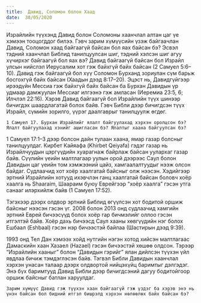 ```yaml
---
title:  Давид, Соломон болон Хаад
date:  30/05/2020
---
```


Израйлийн түүхэнд Давид болон Соломоны хаанчлал алтан цаг үе хэмээн тооцогддог билээ. Гэвч зарим хүмүүсийн үзэж байгаачлан Давид, Соломон хаад байгаагүй байсан бол яах байсан бэ? Эсвэл тэдний хаанчлал Библид танилцуулсан шиг, тэдний хэлсэн шиг агуу хүчирхэг байгаагүй бол яах вэ? Давид байгаагүй байсан бол Израйл улсын нийслэл Иерусалим хот гэж байхгүй байх байсан (2 Самуел 5:6–10). Давид гэж байгаагүй бол хүү Соломон Бурханд зориулан сүм барьж босгохгүй байх байсан (Хаадын дээд 8:17–20). Эцэст нь, Давидгүйгээр ирээдүйн Мессиа гэж байхгүй байх байсан ба Бурхан Давидын үр удмаар дамжуулан Мессиаг илгээнэ гэж амласан (Иеремиа 23:5, 6; Илчлэл 22:16). Хэрэв Давид байгаагүй бол Израйлийн түүх шинээр бичигдэх шаардлагатай болох байв. Гэвч Библи дээр бичигдсэн түүх Израйл, сүмийн зорилго, үүрэг даалгаврыг танилцуулж өгдөг.

`1 Самуел 17. Бурхан Израйлийг ялалт байгуулахад хэрхэн оролцсон бэ? Ялалт байгуулахад хэнийг ашигласан бэ? Ялалтыг хаана байгуулсан бэ?`

1 Самуел 17:1–3 дээр болсон дайн тулаан хаана, ямар газар болсныг танилцуулдаг. Кирбет Кайяафа (Khirbet Qeiyafa) гэдэг газар нь Израйлчуудын цэргүүдийн хуарагнаж байрлаж байсан уулархаг газар байв. Сүүлийн үеийн малтлагаар уулын орой дээрээс Саул болон Давидын цаг үеийн том хэмжээний цайз, хамгаалалтуудыг нээж олсон байдаг. Судлаачид хот хоёр хаалгатай байсныг олж нээсэн. Хэдийгээр эртний Израйлийн хотууд ихэвчлэн ганц хаалгатай байсан боловч хоёр хаалга нь Shaaraim, Шаараим буюу Еврейгээр “хоёр хаалга” гэсэн утга санааг илэрхийлж байв (1 Самуел 17:52).

Тэгэхээр дээрх олдвор эртний Библид өгүүлсэн хот бодитой оршиж байсныг нээсэн гэсэн үг. 2008 болон 2013 онд судлаачид хамгийн эртний Еврей бичээсүүд болох хоёр гар бичмэлийг оллоо гэсэн итгэлтэй байв. Хоёр дахь бичээсд Саул хааны хөвгүүдийн нэг болох Ешбаал (Eshbaal) гэсэн нэр бичээстэй байлаа (Шастирын дээд 9:39).

1993 онд Тел Дан хэмээх хойд нутгийн нэгэн хотод хийсэн малтлагаас Дамаскийн хаан Хазаел (Hazael) гэсэн бичээстэй хөшөө олдсон. Тэрээр “Израйлийн хааныг” болон “Давидын гэрийг” ялан дийлсэн түүхэн үйл явдлаа бичиж тэмдэглэсэн байв. Тэгвэл Библи Давидын хаанчлал хэрхэн унасан талаар дээрх олдвортой нийцэхүйц баримтыг дэлгэдэг. Энэ бүх баримтууд Давид Библи дээр бичигдсэний дагуу бодитойгоор оршиж байсныг батлан харуулдаг.

`Зарим хүмүүс Давид гэж түүхэн хаан байгаагүй гэж үздэг ба хэрэв энэ нь үнэн байсан бол бидний итгэл бишрэлд хэрхэн нөлөөлөх байх байсан бэ?`